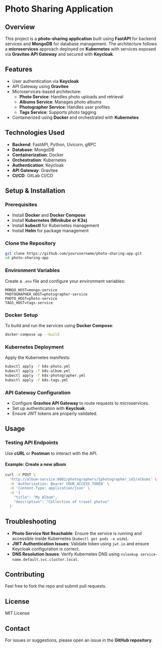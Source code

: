 # Photo Sharing Application

## Overview
This project is a **photo-sharing application** built using **FastAPI** for backend services and **MongoDB** for database management. The architecture follows a **microservices** approach deployed on **Kubernetes** with services exposed via **Gravitee API Gateway** and secured with **Keycloak**.

## Features
- User authentication via **Keycloak**
- API Gateway using **Gravitee**
- Microservices-based architecture:
  - **Photo Service**: Handles photo uploads and retrieval
  - **Albums Service**: Manages photo albums
  - **Photographer Service**: Handles user profiles
  - **Tags Service**: Supports photo tagging
- Containerized using **Docker** and orchestrated with **Kubernetes**

## Technologies Used
- **Backend**: FastAPI, Python, Uvicorn, gRPC
- **Database**: MongoDB
- **Containerization**: Docker
- **Orchestration**: Kubernetes
- **Authentication**: Keycloak
- **API Gateway**: Gravitee
- **CI/CD**: GitLab CI/CD

## Setup & Installation
### Prerequisites
- Install **Docker** and **Docker Compose**
- Install **Kubernetes (Minikube or K3s)**
- Install **kubectl** for Kubernetes management
- Install **Helm** for package management

### Clone the Repository
```sh
git clone https://github.com/yourusername/photo-sharing-app.git
cd photo-sharing-app
```

### Environment Variables
Create a `.env` file and configure your environment variables:
```
MONGO_HOST=mongo-service
PHOTOGRAPHER_HOST=photographer-service
PHOTO_HOST=photo-service
TAGS_HOST=tags-service
```

### Docker Setup
To build and run the services using **Docker Compose**:
```sh
docker-compose up --build
```

### Kubernetes Deployment
Apply the Kubernetes manifests:
```sh
kubectl apply -f k8s-photo.yml
kubectl apply -f k8s-album.yml
kubectl apply -f k8s-photographer.yml
kubectl apply -f k8s-tags.yml
```

### API Gateway Configuration
- Configure **Gravitee API Gateway** to route requests to microservices.
- Set up authentication with **Keycloak**.
- Ensure JWT tokens are properly validated.

## Usage
### Testing API Endpoints
Use **cURL** or **Postman** to interact with the API.

#### Example: Create a new album
```sh
curl -X POST \
  'http://album-service:8002/photographers/{photographer_id}/albums' \
  -H 'Authorization: Bearer YOUR_ACCESS_TOKEN' \
  -H 'Content-Type: application/json' \
  -d '{
    "title": "My Album",
    "description": "Collection of travel photos"
  }'
```

## Troubleshooting
- **Photo Service Not Reachable**: Ensure the service is running and accessible inside Kubernetes (`kubectl get pods -o wide`).
- **JWT Authentication Issues**: Validate token using `jwt.io` and ensure Keycloak configuration is correct.
- **DNS Resolution Issues**: Verify Kubernetes DNS using `nslookup service-name.default.svc.cluster.local`.

## Contributing
Feel free to fork the repo and submit pull requests.

## License
MIT License

## Contact
For issues or suggestions, please open an issue in the **GitHub repository**.

